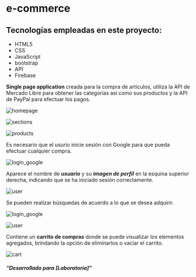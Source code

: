 # e-commerce

## Tecnologías empleadas en este proyecto:
* HTML5
* CSS
* JavaScript
* bootstrap
* API
* Firebase

**Single page application** creada para la compra de artículos, utiliza la API de Mercado Libre para obtener las categorías así como sus productos y la API de PayPal para efectuar los pagos.

![homepage](./assets/images/homepage.png)

![sections](./assets/images/sections.png)

![products](./assets/images/products.png)

Es necesario que el usurio inicie sesión con Google para que pueda efectuar cualquier compra.

![login_google](./assets/images/login_google.png)

Aparece el nombre de **_usuario_** y su **_imagen de perfil_** en la esquina superior derecha, indicando que se ha iniciado sesión correctamente.

![user](./assets/images/user.png)

Se pueden realizar búsquedas de acuerdo a lo que se desea adquirir.

![login_google](./assets/images/search.png)

![user](./assets/images/search_results.png)

Contiene un **carrito de compras** donde se puede visualizar los elementos agregados, brindando la opción de eliminarlos o vacíar el carrito.

![cart](./assets/images/cart.png)

##### “Desarrollado para [Laboratoria]”
